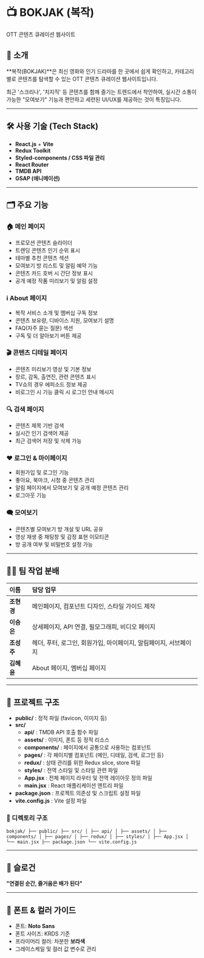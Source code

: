 # 📺 BOKJAK (복작)

OTT 콘텐츠 큐레이션 웹사이트

## 📖 소개  
**복작(BOKJAK)**은 최신 영화와 인기 드라마를 한 곳에서 쉽게 확인하고, 카테고리별로 콘텐츠를 탐색할 수 있는 OTT 콘텐츠 큐레이션 웹사이트입니다.

최근 '스크리나', '치지직' 등 콘텐츠를 함께 즐기는 트렌드에서 착안하여, 실시간 소통이 가능한 "모여보기" 기능과 편안하고 세련된 UI/UX를 제공하는 것이 특징입니다.

---

## 🛠️ 사용 기술 (Tech Stack)
- **React.js** + **Vite**
- **Redux Toolkit**
- **Styled-components / CSS 파일 관리**
- **React Router**
- **TMDB API**
- **GSAP (애니메이션)**

---

## 🗂️ 주요 기능

### 🏠 메인 페이지
- 프로모션 콘텐츠 슬라이더
- 트렌딩 콘텐츠 인기 순위 표시
- 테마별 추천 콘텐츠 섹션
- 모여보기 방 리스트 및 알림 예약 기능
- 콘텐츠 카드 호버 시 간단 정보 표시
- 공개 예정 작품 미리보기 및 알림 설정

### ℹ️ About 페이지
- 복작 서비스 소개 및 멤버십 구독 정보
- 콘텐츠 보유량, 디바이스 지원, 모여보기 설명
- FAQ(자주 묻는 질문) 섹션
- 구독 및 더 알아보기 버튼 제공

### 🎬 콘텐츠 디테일 페이지
- 콘텐츠 미리보기 영상 및 기본 정보
- 장르, 감독, 출연진, 관련 콘텐츠 표시
- TV쇼의 경우 에피소드 정보 제공
- 비로그인 시 기능 클릭 시 로그인 안내 메시지

### 🔍 검색 페이지
- 콘텐츠 제목 기반 검색
- 실시간 인기 검색어 제공
- 최근 검색어 저장 및 삭제 가능

### ❤️ 로그인 & 마이페이지
- 회원가입 및 로그인 기능
- 좋아요, 북마크, 시청 중 콘텐츠 관리
- 알림 페이지에서 모여보기 및 공개 예정 콘텐츠 관리
- 로그아웃 기능

### 🗨️ 모여보기
- 콘텐츠별 모여보기 방 개설 및 URL 공유
- 영상 재생 중 채팅창 및 감정 표현 이모티콘
- 방 공개 여부 및 비밀번호 설정 가능

---

## 👩‍💻 팀 작업 분배

| 이름   | 담당 업무 |
|:--------|:-----------------------------------|
| **조현경** | 메인페이지, 컴포넌트 디자인, 스타일 가이드 제작 |
| **이승은** | 상세페이지, API 연결, 필모그래피, 비디오 페이지 |
| **조성주** | 헤더, 푸터, 로그인, 회원가입, 마이페이지, 알림페이지, 서브페이지 |
| **김혜윤** | About 페이지, 멤버십 페이지 |

---

## 📂 프로젝트 구조

- **public/** : 정적 파일 (favicon, 이미지 등)
- **src/**
  - **api/** : TMDB API 호출 함수 파일
  - **assets/** : 이미지, 폰트 등 정적 리소스
  - **components/** : 페이지에서 공통으로 사용하는 컴포넌트
  - **pages/** : 각 페이지별 컴포넌트 (메인, 디테일, 검색, 로그인 등)
  - **redux/** : 상태 관리를 위한 Redux slice, store 파일
  - **styles/** : 전역 스타일 및 스타일 관련 파일
  - **App.jsx** : 전체 페이지 라우터 및 전역 레이아웃 정의 파일
  - **main.jsx** : React 애플리케이션 엔트리 파일
- **package.json** : 프로젝트 의존성 및 스크립트 설정 파일
- **vite.config.js** : Vite 설정 파일

### 📑 디렉토리 구조

``` bokjak/ ├── public/ ├── src/ │ ├── api/ │ ├── assets/ │ ├── components/ │ ├── pages/ │ ├── redux/ │ ├── styles/ │ ├── App.jsx │ └── main.jsx ├── package.json └── vite.config.js ```

---

## 📣 슬로건  
**"연결된 순간, 즐거움은 배가 된다"**

---

## 📌 폰트 & 컬러 가이드
- 폰트: **Noto Sans**
- 폰트 사이즈: KRDS 기준
- 프라이머리 컬러: 차분한 **보라색**
- 그레이스케일 및 컬러 값 변수로 관리

